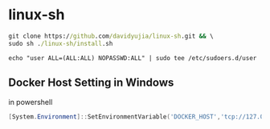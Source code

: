 # linux-sh

```cmd
git clone https://github.com/davidyujia/linux-sh.git && \
sudo sh ./linux-sh/install.sh
```

```
echo "user ALL=(ALL:ALL) NOPASSWD:ALL" | sudo tee /etc/sudoers.d/user
```

## Docker Host Setting in Windows

in powershell

```powershell
[System.Environment]::SetEnvironmentVariable('DOCKER_HOST','tcp://127.0.0.1:2375',[System.EnvironmentVariableTarget]::User)
```
